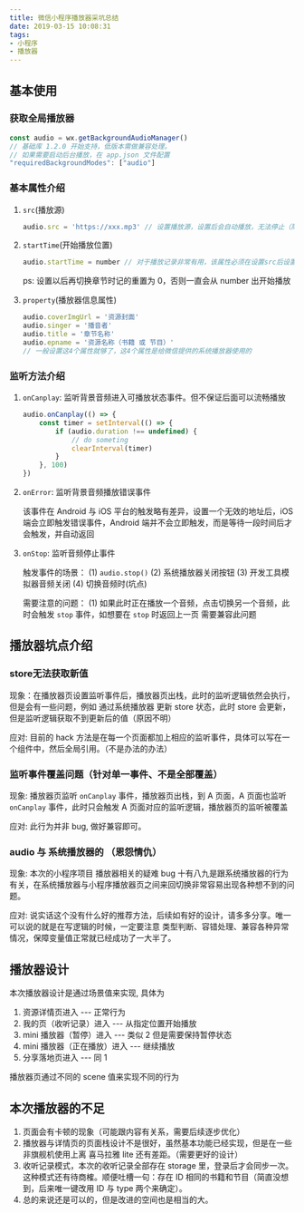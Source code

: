 ```yaml
---
title: 微信小程序播放器采坑总结
date: 2019-03-15 10:08:31
tags:
- 小程序
- 播放器
---
```


## 基本使用

### 获取全局播放器

```javascript
const audio = wx.getBackgroundAudioManager()
// 基础库 1.2.0 开始支持，低版本需做兼容处理。
// 如果需要启动后台播放，在 app.json 文件配置
"requiredBackgroundModes": ["audio"]
```

### 基本属性介绍

1. `src`(播放源)

    ```js
    audio.src = 'https://xxx.mp3' // 设置播放源，设置后会自动播放，无法停止（除非手动停止）
    ```

2. `startTime`(开始播放位置)

    ```js
    audio.startTime = number // 对于播放记录非常有用，该属性必须在设置src后设置才生效
    ```

    ps: 设置以后再切换章节时记的重置为 0，否则一直会从 number 出开始播放

3. `property`(播放器信息属性)

    ```js
    audio.coverImgUrl = '资源封面'
    audio.singer = '播音者'
    audio.title = '章节名称'
    audio.epname = '资源名称（书籍 或 节目）'
    // 一般设置这4个属性就够了，这4个属性是给微信提供的系统播放器使用的
    ```

### 监听方法介绍

1. `onCanplay`: 监听背景音频进入可播放状态事件。但不保证后面可以流畅播放

    ```js
    audio.onCanplay(() => {
        const timer = setInterval(() => {
            if (audio.duration !== undefined) {
                // do someting
                clearInterval(timer)
            }
        }, 100)
    })
    ```

2. `onError`: 监听背景音频播放错误事件

    该事件在 Android 与 iOS 平台的触发略有差异，设置一个无效的地址后，iOS 端会立即触发错误事件，Android 端并不会立即触发，而是等待一段时间后才会触发，并自动返回

3. `onStop`: 监听音频停止事件

    触发事件的场景：
    (1) `audio.stop()`
    (2) 系统播放器关闭按钮
    (3) 开发工具模拟器音频关闭
    (4) 切换音频时(坑点)

    需要注意的问题：
    (1) 如果此时正在播放一个音频，点击切换另一个音频，此时会触发 `stop` 事件，如想要在 `stop` 时返回上一页 需要兼容此问题

## 播放器坑点介绍

### store无法获取新值

现象：在播放器页设置监听事件后，播放器页出栈，此时的监听逻辑依然会执行，但是会有一些问题，例如 通过系统播放器 更新 store 状态，此时 store 会更新，但是监听逻辑获取不到更新后的值（原因不明）

应对: 目前的 hack 方法是在每一个页面都加上相应的监听事件，具体可以写在一个组件中，然后全局引用。（不是办法的办法）

### 监听事件覆盖问题（针对单一事件、不是全部覆盖）

现象: 播放器页监听 `onCanplay` 事件，播放器页出栈，到 A 页面，A 页面也监听 `onCanplay` 事件，此时只会触发 A 页面对应的监听逻辑，播放器页的监听被覆盖

应对: 此行为并非 bug, 做好兼容即可。

### audio 与 系统播放器的 （恩怨情仇）

现象: 本次的小程序项目 播放器相关的疑难 bug 十有八九是跟系统播放器的行为有关，在系统播放器与小程序播放器页之间来回切换非常容易出现各种想不到的问题。

应对: 说实话这个没有什么好的推荐方法，后续如有好的设计，请多多分享。唯一可以说的就是在写逻辑的时候，一定要注意 类型判断、容错处理、兼容各种异常情况，保障变量值正常就已经成功了一大半了。

## 播放器设计

本次播放器设计是通过场景值来实现, 具体为

1. 资源详情页进入 --- 正常行为
2. 我的页（收听记录）进入 --- 从指定位置开始播放
3. mini 播放器（暂停）进入 --- 类似 2 但是需要保持暂停状态
4. mini 播放器（正在播放）进入 --- 继续播放
5. 分享落地页进入 --- 同 1

播放器页通过不同的 scene 值来实现不同的行为

## 本次播放器的不足

1. 页面会有卡顿的现象（可能跟内容有关系，需要后续逐步优化）
2. 播放器与详情页的页面栈设计不是很好，虽然基本功能已经实现，但是在一些非旗舰机使用上离 喜马拉雅 lite 还有差距。（需要更好的设计）
3. 收听记录模式，本次的收听记录全部存在 storage 里，登录后才会同步一次。这种模式还有待商榷。顺便吐槽一句：存在 ID 相同的书籍和节目（简直没想到，后来唯一键改用 ID 与 type 两个来确定）。
4. 总的来说还是可以的，但是改进的空间也是相当的大。
